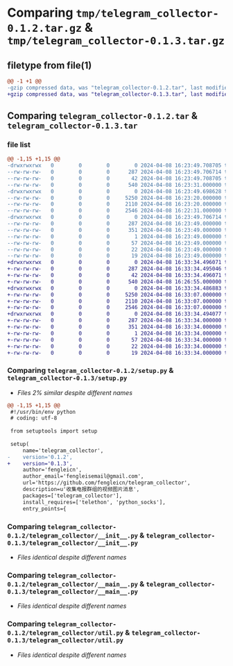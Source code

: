 # Comparing `tmp/telegram_collector-0.1.2.tar.gz` & `tmp/telegram_collector-0.1.3.tar.gz`

## filetype from file(1)

```diff
@@ -1 +1 @@
-gzip compressed data, was "telegram_collector-0.1.2.tar", last modified: Mon Apr  8 16:23:49 2024, max compression
+gzip compressed data, was "telegram_collector-0.1.3.tar", last modified: Mon Apr  8 16:33:34 2024, max compression
```

## Comparing `telegram_collector-0.1.2.tar` & `telegram_collector-0.1.3.tar`

### file list

```diff
@@ -1,15 +1,15 @@
-drwxrwxrwx   0        0        0        0 2024-04-08 16:23:49.708705 telegram_collector-0.1.2/
--rw-rw-rw-   0        0        0      287 2024-04-08 16:23:49.706714 telegram_collector-0.1.2/PKG-INFO
--rw-rw-rw-   0        0        0       42 2024-04-08 16:23:49.708705 telegram_collector-0.1.2/setup.cfg
--rw-rw-rw-   0        0        0      540 2024-04-08 16:23:31.000000 telegram_collector-0.1.2/setup.py
-drwxrwxrwx   0        0        0        0 2024-04-08 16:23:49.698628 telegram_collector-0.1.2/telegram_collector/
--rw-rw-rw-   0        0        0     5250 2024-04-08 16:23:20.000000 telegram_collector-0.1.2/telegram_collector/__init__.py
--rw-rw-rw-   0        0        0     2110 2024-04-08 16:23:20.000000 telegram_collector-0.1.2/telegram_collector/__main__.py
--rw-rw-rw-   0        0        0     2546 2024-04-08 16:22:31.000000 telegram_collector-0.1.2/telegram_collector/util.py
-drwxrwxrwx   0        0        0        0 2024-04-08 16:23:49.706714 telegram_collector-0.1.2/telegram_collector.egg-info/
--rw-rw-rw-   0        0        0      287 2024-04-08 16:23:49.000000 telegram_collector-0.1.2/telegram_collector.egg-info/PKG-INFO
--rw-rw-rw-   0        0        0      351 2024-04-08 16:23:49.000000 telegram_collector-0.1.2/telegram_collector.egg-info/SOURCES.txt
--rw-rw-rw-   0        0        0        1 2024-04-08 16:23:49.000000 telegram_collector-0.1.2/telegram_collector.egg-info/dependency_links.txt
--rw-rw-rw-   0        0        0       57 2024-04-08 16:23:49.000000 telegram_collector-0.1.2/telegram_collector.egg-info/entry_points.txt
--rw-rw-rw-   0        0        0       22 2024-04-08 16:23:49.000000 telegram_collector-0.1.2/telegram_collector.egg-info/requires.txt
--rw-rw-rw-   0        0        0       19 2024-04-08 16:23:49.000000 telegram_collector-0.1.2/telegram_collector.egg-info/top_level.txt
+drwxrwxrwx   0        0        0        0 2024-04-08 16:33:34.496071 telegram_collector-0.1.3/
+-rw-rw-rw-   0        0        0      287 2024-04-08 16:33:34.495046 telegram_collector-0.1.3/PKG-INFO
+-rw-rw-rw-   0        0        0       42 2024-04-08 16:33:34.496071 telegram_collector-0.1.3/setup.cfg
+-rw-rw-rw-   0        0        0      540 2024-04-08 16:26:55.000000 telegram_collector-0.1.3/setup.py
+drwxrwxrwx   0        0        0        0 2024-04-08 16:33:34.486883 telegram_collector-0.1.3/telegram_collector/
+-rw-rw-rw-   0        0        0     5250 2024-04-08 16:33:07.000000 telegram_collector-0.1.3/telegram_collector/__init__.py
+-rw-rw-rw-   0        0        0     2110 2024-04-08 16:33:07.000000 telegram_collector-0.1.3/telegram_collector/__main__.py
+-rw-rw-rw-   0        0        0     2546 2024-04-08 16:33:07.000000 telegram_collector-0.1.3/telegram_collector/util.py
+drwxrwxrwx   0        0        0        0 2024-04-08 16:33:34.494077 telegram_collector-0.1.3/telegram_collector.egg-info/
+-rw-rw-rw-   0        0        0      287 2024-04-08 16:33:34.000000 telegram_collector-0.1.3/telegram_collector.egg-info/PKG-INFO
+-rw-rw-rw-   0        0        0      351 2024-04-08 16:33:34.000000 telegram_collector-0.1.3/telegram_collector.egg-info/SOURCES.txt
+-rw-rw-rw-   0        0        0        1 2024-04-08 16:33:34.000000 telegram_collector-0.1.3/telegram_collector.egg-info/dependency_links.txt
+-rw-rw-rw-   0        0        0       57 2024-04-08 16:33:34.000000 telegram_collector-0.1.3/telegram_collector.egg-info/entry_points.txt
+-rw-rw-rw-   0        0        0       22 2024-04-08 16:33:34.000000 telegram_collector-0.1.3/telegram_collector.egg-info/requires.txt
+-rw-rw-rw-   0        0        0       19 2024-04-08 16:33:34.000000 telegram_collector-0.1.3/telegram_collector.egg-info/top_level.txt
```

### Comparing `telegram_collector-0.1.2/setup.py` & `telegram_collector-0.1.3/setup.py`

 * *Files 2% similar despite different names*

```diff
@@ -1,15 +1,15 @@
 #!/usr/bin/env python
 # coding: utf-8
 
 from setuptools import setup
 
 setup(
     name='telegram_collector',
-    version='0.1.2',
+    version='0.1.3',
     author='fengleicn',
     author_email='fengleisemail@gmail.com',
     url='https://github.com/fengleicn/telegram_collector',
     description=u'收集电报群组的视频图片消息',
     packages=['telegram_collector'],
     install_requires=['telethon', 'python_socks'],
     entry_points={
```

### Comparing `telegram_collector-0.1.2/telegram_collector/__init__.py` & `telegram_collector-0.1.3/telegram_collector/__init__.py`

 * *Files identical despite different names*

### Comparing `telegram_collector-0.1.2/telegram_collector/__main__.py` & `telegram_collector-0.1.3/telegram_collector/__main__.py`

 * *Files identical despite different names*

### Comparing `telegram_collector-0.1.2/telegram_collector/util.py` & `telegram_collector-0.1.3/telegram_collector/util.py`

 * *Files identical despite different names*

